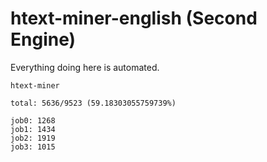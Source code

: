 # htext-miner-english (Second Engine)

Everything doing here is automated.

```
htext-miner

total: 5636/9523 (59.18303055759739%)

job0: 1268
job1: 1434
job2: 1919
job3: 1015
```